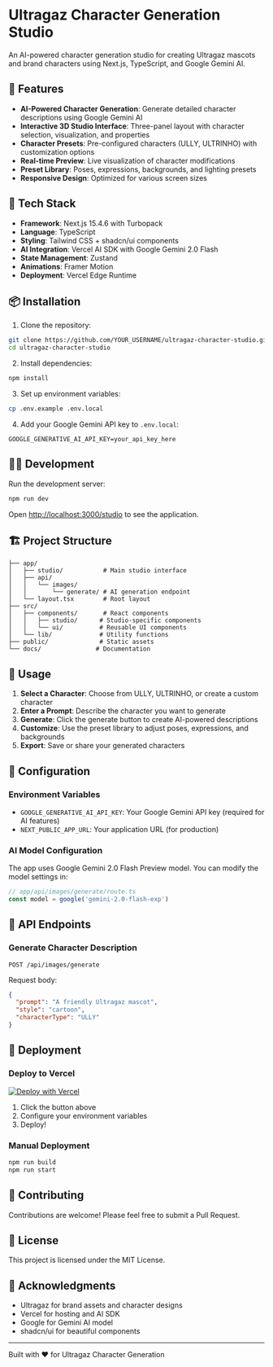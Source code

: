 # Ultragaz Character Generation Studio

An AI-powered character generation studio for creating Ultragaz mascots and brand characters using Next.js, TypeScript, and Google Gemini AI.

## 🎨 Features

- **AI-Powered Character Generation**: Generate detailed character descriptions using Google Gemini AI
- **Interactive 3D Studio Interface**: Three-panel layout with character selection, visualization, and properties
- **Character Presets**: Pre-configured characters (ULLY, ULTRINHO) with customization options
- **Real-time Preview**: Live visualization of character modifications
- **Preset Library**: Poses, expressions, backgrounds, and lighting presets
- **Responsive Design**: Optimized for various screen sizes

## 🚀 Tech Stack

- **Framework**: Next.js 15.4.6 with Turbopack
- **Language**: TypeScript
- **Styling**: Tailwind CSS + shadcn/ui components
- **AI Integration**: Vercel AI SDK with Google Gemini 2.0 Flash
- **State Management**: Zustand
- **Animations**: Framer Motion
- **Deployment**: Vercel Edge Runtime

## 📦 Installation

1. Clone the repository:
```bash
git clone https://github.com/YOUR_USERNAME/ultragaz-character-studio.git
cd ultragaz-character-studio
```

2. Install dependencies:
```bash
npm install
```

3. Set up environment variables:
```bash
cp .env.example .env.local
```

4. Add your Google Gemini API key to `.env.local`:
```env
GOOGLE_GENERATIVE_AI_API_KEY=your_api_key_here
```

## 🏃‍♂️ Development

Run the development server:

```bash
npm run dev
```

Open [http://localhost:3000/studio](http://localhost:3000/studio) to see the application.

## 🏗️ Project Structure

```
├── app/
│   ├── studio/           # Main studio interface
│   ├── api/
│   │   └── images/
│   │       └── generate/ # AI generation endpoint
│   └── layout.tsx        # Root layout
├── src/
│   ├── components/       # React components
│   │   ├── studio/      # Studio-specific components
│   │   └── ui/          # Reusable UI components
│   └── lib/             # Utility functions
├── public/              # Static assets
└── docs/               # Documentation
```

## 🎯 Usage

1. **Select a Character**: Choose from ULLY, ULTRINHO, or create a custom character
2. **Enter a Prompt**: Describe the character you want to generate
3. **Generate**: Click the generate button to create AI-powered descriptions
4. **Customize**: Use the preset library to adjust poses, expressions, and backgrounds
5. **Export**: Save or share your generated characters

## 🔧 Configuration

### Environment Variables

- `GOOGLE_GENERATIVE_AI_API_KEY`: Your Google Gemini API key (required for AI features)
- `NEXT_PUBLIC_APP_URL`: Your application URL (for production)

### AI Model Configuration

The app uses Google Gemini 2.0 Flash Preview model. You can modify the model settings in:
```typescript
// app/api/images/generate/route.ts
const model = google('gemini-2.0-flash-exp')
```

## 📝 API Endpoints

### Generate Character Description
```
POST /api/images/generate
```

Request body:
```json
{
  "prompt": "A friendly Ultragaz mascot",
  "style": "cartoon",
  "characterType": "ULLY"
}
```

## 🚢 Deployment

### Deploy to Vercel

[![Deploy with Vercel](https://vercel.com/button)](https://vercel.com/new/clone?repository-url=https://github.com/YOUR_USERNAME/ultragaz-character-studio)

1. Click the button above
2. Configure your environment variables
3. Deploy!

### Manual Deployment

```bash
npm run build
npm run start
```

## 🤝 Contributing

Contributions are welcome! Please feel free to submit a Pull Request.

## 📄 License

This project is licensed under the MIT License.

## 🙏 Acknowledgments

- Ultragaz for brand assets and character designs
- Vercel for hosting and AI SDK
- Google for Gemini AI model
- shadcn/ui for beautiful components

---

Built with ❤️ for Ultragaz Character Generation